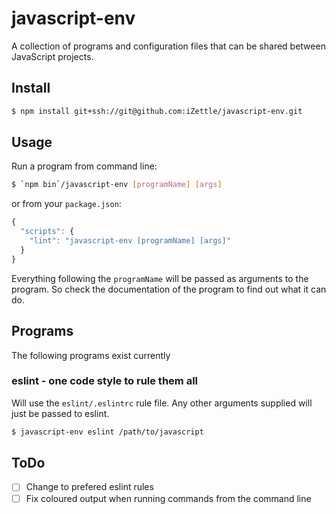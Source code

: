 # javascript-env
A collection of programs and configuration files that can be shared between JavaScript projects.

## Install
```sh
$ npm install git+ssh://git@github.com:iZettle/javascript-env.git
```

## Usage
Run a program from command line:
```sh
$ `npm bin`/javascript-env [programName] [args]
```
or from your `package.json`:
```js
{
  "scripts": {
    "lint": "javascript-env [programName] [args]"
  }
}
```

Everything following the `programName` will be passed as arguments to the program. So check the documentation of the program to find out what it can do.

## Programs
The following programs exist currently

### eslint - one code style to rule them all
Will use the `eslint/.eslintrc` rule file. Any other arguments supplied will just be passed to eslint.

```sh
$ javascript-env eslint /path/to/javascript
```


## ToDo
- [ ] Change to prefered eslint rules
- [ ] Fix coloured output when running commands from the command line
